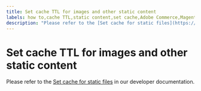 ```yaml
---
title: Set cache TTL for images and other static content
labels: how to,cache TTL,static content,set cache,Adobe Commerce,Magento
description: "Please refer to the [Set cache for static files](https://devdocs.magento.com/guides/v2.3/cloud/project/set-cache.html) in our developer documentation."
---
```


# Set cache TTL for images and other static content

Please refer to the [Set cache for static files](https://devdocs.magento.com/guides/v2.3/cloud/project/set-cache.html) in our developer documentation. 